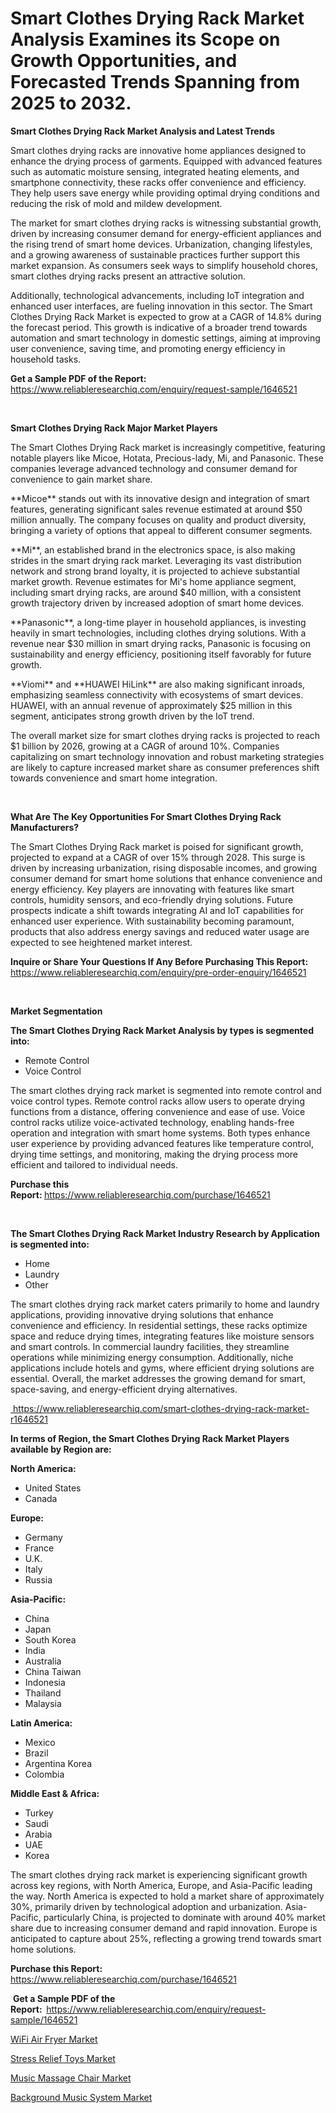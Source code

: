 <p><h1>Smart Clothes Drying Rack Market Analysis Examines its Scope on Growth Opportunities, and Forecasted Trends Spanning from 2025 to 2032.</h1></p><p><strong>Smart Clothes Drying Rack Market Analysis and Latest Trends</strong></p>
<p><p>Smart clothes drying racks are innovative home appliances designed to enhance the drying process of garments. Equipped with advanced features such as automatic moisture sensing, integrated heating elements, and smartphone connectivity, these racks offer convenience and efficiency. They help users save energy while providing optimal drying conditions and reducing the risk of mold and mildew development.</p><p>The market for smart clothes drying racks is witnessing substantial growth, driven by increasing consumer demand for energy-efficient appliances and the rising trend of smart home devices. Urbanization, changing lifestyles, and a growing awareness of sustainable practices further support this market expansion. As consumers seek ways to simplify household chores, smart clothes drying racks present an attractive solution.</p><p>Additionally, technological advancements, including IoT integration and enhanced user interfaces, are fueling innovation in this sector. The Smart Clothes Drying Rack Market is expected to grow at a CAGR of 14.8% during the forecast period. This growth is indicative of a broader trend towards automation and smart technology in domestic settings, aiming at improving user convenience, saving time, and promoting energy efficiency in household tasks.</p></p>
<p><strong>Get a Sample PDF of the Report:&nbsp;</strong> <a href="https://www.reliableresearchiq.com/enquiry/request-sample/1646521?utm_campaign=1896&utm_medium=2&utm_source=Github&utm_content=ia&utm_term=09022025&utm_id=smart-clothes-drying-rack">https://www.reliableresearchiq.com/enquiry/request-sample/1646521</a></p>
<p>&nbsp;</p>
<p><strong>Smart Clothes Drying Rack Major Market Players</strong></p>
<p><p>The Smart Clothes Drying Rack market is increasingly competitive, featuring notable players like Micoe, Hotata, Precious-lady, Mi, and Panasonic. These companies leverage advanced technology and consumer demand for convenience to gain market share.</p><p>**Micoe** stands out with its innovative design and integration of smart features, generating significant sales revenue estimated at around $50 million annually. The company focuses on quality and product diversity, bringing a variety of options that appeal to different consumer segments.</p><p>**Mi**, an established brand in the electronics space, is also making strides in the smart drying rack market. Leveraging its vast distribution network and strong brand loyalty, it is projected to achieve substantial market growth. Revenue estimates for Mi's home appliance segment, including smart drying racks, are around $40 million, with a consistent growth trajectory driven by increased adoption of smart home devices.</p><p>**Panasonic**, a long-time player in household appliances, is investing heavily in smart technologies, including clothes drying solutions. With a revenue near $30 million in smart drying racks, Panasonic is focusing on sustainability and energy efficiency, positioning itself favorably for future growth.</p><p>**Viomi** and **HUAWEI HiLink** are also making significant inroads, emphasizing seamless connectivity with ecosystems of smart devices. HUAWEI, with an annual revenue of approximately $25 million in this segment, anticipates strong growth driven by the IoT trend.</p><p>The overall market size for smart clothes drying racks is projected to reach $1 billion by 2026, growing at a CAGR of around 10%. Companies capitalizing on smart technology innovation and robust marketing strategies are likely to capture increased market share as consumer preferences shift towards convenience and smart home integration.</p></p>
<p>&nbsp;</p>
<p><strong>What Are The Key Opportunities For Smart Clothes Drying Rack Manufacturers?</strong></p>
<p><p>The Smart Clothes Drying Rack market is poised for significant growth, projected to expand at a CAGR of over 15% through 2028. This surge is driven by increasing urbanization, rising disposable incomes, and growing consumer demand for smart home solutions that enhance convenience and energy efficiency. Key players are innovating with features like smart controls, humidity sensors, and eco-friendly drying solutions. Future prospects indicate a shift towards integrating AI and IoT capabilities for enhanced user experience. With sustainability becoming paramount, products that also address energy savings and reduced water usage are expected to see heightened market interest.</p></p>
<p><strong>Inquire or Share Your Questions If Any Before Purchasing This Report:</strong> <a href="https://www.reliableresearchiq.com/enquiry/pre-order-enquiry/1646521?utm_campaign=1896&utm_medium=2&utm_source=Github&utm_content=ia&utm_term=09022025&utm_id=smart-clothes-drying-rack">https://www.reliableresearchiq.com/enquiry/pre-order-enquiry/1646521</a></p>
<p>&nbsp;</p>
<p><strong>Market Segmentation</strong></p>
<p><strong>The Smart Clothes Drying Rack Market Analysis by types is segmented into:</strong></p>
<p><ul><li>Remote Control</li><li>Voice Control</li></ul></p>
<p><p>The smart clothes drying rack market is segmented into remote control and voice control types. Remote control racks allow users to operate drying functions from a distance, offering convenience and ease of use. Voice control racks utilize voice-activated technology, enabling hands-free operation and integration with smart home systems. Both types enhance user experience by providing advanced features like temperature control, drying time settings, and monitoring, making the drying process more efficient and tailored to individual needs.</p></p>
<p><strong>Purchase this Report:&nbsp;</strong><a href="https://www.reliableresearchiq.com/purchase/1646521?utm_campaign=1896&utm_medium=2&utm_source=Github&utm_content=ia&utm_term=09022025&utm_id=smart-clothes-drying-rack">https://www.reliableresearchiq.com/purchase/1646521</a></p>
<p>&nbsp;</p>
<p><strong>The Smart Clothes Drying Rack Market Industry Research by Application is segmented into:</strong></p>
<p><ul><li>Home</li><li>Laundry</li><li>Other</li></ul></p>
<p><p>The smart clothes drying rack market caters primarily to home and laundry applications, providing innovative drying solutions that enhance convenience and efficiency. In residential settings, these racks optimize space and reduce drying times, integrating features like moisture sensors and smart controls. In commercial laundry facilities, they streamline operations while minimizing energy consumption. Additionally, niche applications include hotels and gyms, where efficient drying solutions are essential. Overall, the market addresses the growing demand for smart, space-saving, and energy-efficient drying alternatives.</p></p>
<p><a href="https://www.reliableresearchiq.com/smart-clothes-drying-rack-market-r1646521?utm_campaign=1896&utm_medium=2&utm_source=Github&utm_content=ia&utm_term=09022025&utm_id=smart-clothes-drying-rack">&nbsp;https://www.reliableresearchiq.com/smart-clothes-drying-rack-market-r1646521</a></p>
<p><strong>In terms of Region, the Smart Clothes Drying Rack Market Players available by Region are:</strong></p>
<p>
    <p> <strong> North America: </strong>
        <ul>
            <li>United States</li>
            <li>Canada</li>
        </ul>
        </p> 
    <p> <strong> Europe: </strong>
        <ul>
            <li>Germany</li>
            <li>France</li>
            <li>U.K.</li>
            <li>Italy</li>
            <li>Russia</li>
        </ul>
        </p> 
    <p> <strong> Asia-Pacific: </strong>
        <ul>
            <li>China</li>
            <li>Japan</li>
            <li>South Korea</li>
            <li>India</li>
            <li>Australia</li>
            <li>China Taiwan</li>
            <li>Indonesia</li>
            <li>Thailand</li>
            <li>Malaysia</li>
        </ul>
        </p> 
    <p> <strong> Latin America: </strong>
        <ul>
            <li>Mexico</li>
            <li>Brazil</li>
            <li>Argentina Korea</li>
            <li>Colombia</li>
        </ul>
        </p> 
    <p> <strong> Middle East & Africa: </strong>
        <ul>
            <li>Turkey</li>
            <li>Saudi</li>
            <li>Arabia</li>
            <li>UAE</li>
            <li>Korea</li>
        </ul>
    </p>
    </p>
<p><p>The smart clothes drying rack market is experiencing significant growth across key regions, with North America, Europe, and Asia-Pacific leading the way. North America is expected to hold a market share of approximately 30%, primarily driven by technological adoption and urbanization. Asia-Pacific, particularly China, is projected to dominate with around 40% market share due to increasing consumer demand and rapid innovation. Europe is anticipated to capture about 25%, reflecting a growing trend towards smart home solutions.</p></p>
<p><strong>Purchase this Report: </strong><a href="https://www.reliableresearchiq.com/purchase/1646521?utm_campaign=1896&utm_medium=2&utm_source=Github&utm_content=ia&utm_term=09022025&utm_id=smart-clothes-drying-rack">https://www.reliableresearchiq.com/purchase/1646521</a></p>
<p>&nbsp;<strong>Get a Sample PDF of the Report:&nbsp;&nbsp;</strong><a href="https://www.reliableresearchiq.com/enquiry/request-sample/1646521?utm_campaign=1896&utm_medium=2&utm_source=Github&utm_content=ia&utm_term=09022025&utm_id=smart-clothes-drying-rack">https://www.reliableresearchiq.com/enquiry/request-sample/1646521</a></p>
<p><strong></strong></p>
<p><p><a href="https://github.com/farklasu/Market-Research-Report-List-1/blob/main/wifi-air-fryer-market.md?utm_campaign=1896&utm_medium=2&utm_source=Github&utm_content=ia&utm_term=09022025&utm_id=smart-clothes-drying-rack">WiFi Air Fryer Market</a></p><p><a href="https://github.com/armsinwan/Market-Research-Report-List-1/blob/main/stress-relief-toys-market.md?utm_campaign=1896&utm_medium=2&utm_source=Github&utm_content=ia&utm_term=09022025&utm_id=smart-clothes-drying-rack">Stress Relief Toys Market</a></p><p><a href="https://github.com/ratzkadria/Market-Research-Report-List-1/blob/main/music-massage-chair-market.md?utm_campaign=1896&utm_medium=2&utm_source=Github&utm_content=ia&utm_term=09022025&utm_id=smart-clothes-drying-rack">Music Massage Chair Market</a></p><p><a href="https://github.com/rebikamileny/Market-Research-Report-List-1/blob/main/background-music-system-market.md?utm_campaign=1896&utm_medium=2&utm_source=Github&utm_content=ia&utm_term=09022025&utm_id=smart-clothes-drying-rack">Background Music System Market</a></p></p>